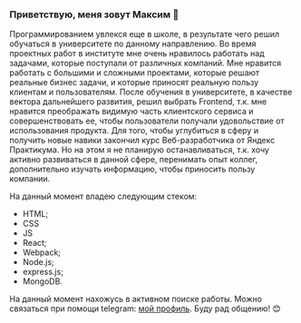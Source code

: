 ### Приветствую, меня зовут Максим 👋

Программированием увлекся еще в школе, в результате чего решил обучаться в университете по данному направлению. Во время проектных работ в институте мне очень нравилось работать над задачами, которые поступали от различных компаний. Мне нравится работать с большими и сложными проектами, которые решают реальные бизнес задачи, и которые приносят реальную пользу клиентам и пользователям. После обучения в университете, в качестве вектора дальнейшего развития, решил выбрать Frontend, т.к. мне нравится преображать видимую часть клиентского сервиса и совершенствовать ее, чтобы пользователи получали удовольствие от использования продукта. Для того, чтобы углубиться в сферу и получить новые навики закончил курс Веб-разработчика от Яндекс Практикума. Но на этом я не планирую останавливаться, т.к. хочу активно развиваться в данной сфере, перенимать опыт коллег, дополнительно изучать информацию, чтобы приносить пользу компании.

На данный момент владею следующим стеком:
- HTML;
- CSS
- JS
- React;
- Webpack;
- Node.js;
- express.js;
- MongoDB.

На данный момент нахожусь в активном поиске работы. Можно связаться при помощи telegram: [мой профиль](https://t.me/max_ate_sun). Буду рад общению! :blush:
